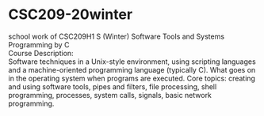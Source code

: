 # CSC209-20winter
school work of CSC209H1 S (Winter) Software Tools and Systems Programming by C\
Course Description:\
Software techniques in a Unix-style environment, using scripting languages and a machine-oriented programming language (typically C). What goes on in the operating system when programs are executed. Core topics: creating and using software tools, pipes and filters, file processing, shell programming, processes, system calls, signals, basic network programming.
